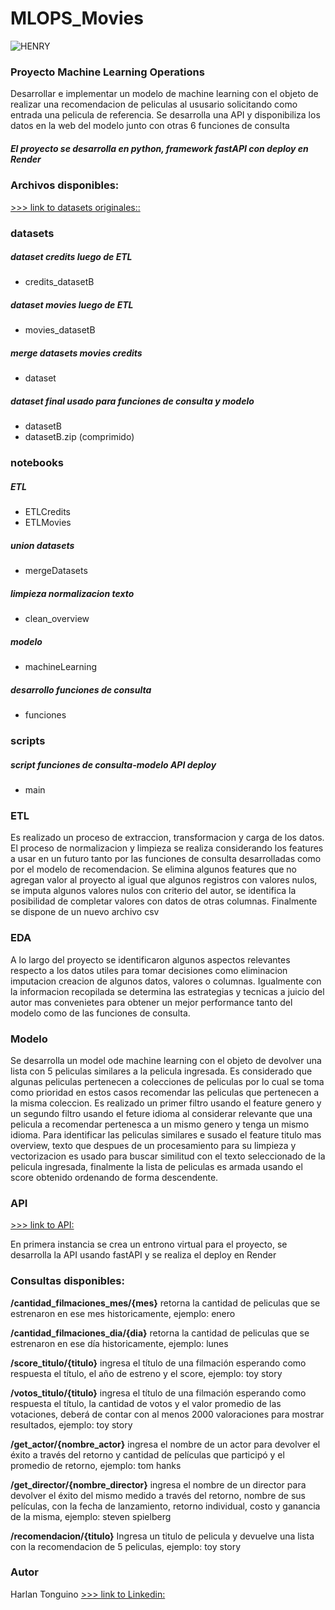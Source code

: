 # MLOPS_Movies

![HENRY](https://techsmart.gr/wp-content/uploads/2020/11/greek-subs-movies-700x337.jpg)



### Proyecto Machine Learning Operations
Desarrollar e implementar un modelo de machine learning con el objeto de realizar una recomendacion de peliculas al ususario solicitando como entrada una pelicula de referencia. Se desarrolla una API y disponibiliza los datos en la web del modelo junto con otras 6 funciones de consulta

##### El proyecto se desarrolla en python, framework fastAPI con deploy en Render

### Archivos disponibles:

[>>> link to datasets originales::](https://drive.google.com/drive/folders/1nvSjC2JWUH48o3pb8xlKofi8SNHuNWeu?usp=drive_link)

### datasets
##### dataset credits luego de ETL
- credits_datasetB

##### dataset movies luego de ETL
- movies_datasetB

##### merge datasets movies credits
- dataset

##### dataset final usado para funciones de consulta y modelo
- datasetB
- datasetB.zip (comprimido)

### notebooks
##### ETL
- ETLCredits
- ETLMovies

##### union datasets 
- mergeDatasets

##### limpieza normalizacion texto 
- clean_overview

##### modelo
- machineLearning

##### desarrollo funciones de consulta
- funciones

### scripts
##### script funciones de consulta-modelo API deploy
- main

### ETL

Es realizado un proceso de extraccion, transformacion y carga de los datos. El proceso de normalizacion y limpieza se realiza considerando los features a usar en un futuro tanto por las funciones de consulta desarrolladas como por el modelo de recomendacion. Se elimina algunos features que no agregan valor al proyecto al igual que algunos registros con valores nulos, se imputa algunos valores nulos con criterio del autor, se identifica la posibilidad de completar valores con datos de otras columnas. Finalmente se dispone de un nuevo archivo csv

### EDA

A lo largo del proyecto se identificaron algunos aspectos relevantes respecto a los datos utiles para tomar decisiones como eliminacion imputacion creacion de algunos datos, valores o columnas. Igualmente con la informacion recopilada se determina las estrategias y tecnicas a juicio del autor mas convenietes para obtener un mejor performance tanto del modelo como de las funciones de consulta. 

### Modelo 

Se desarrolla un model ode machine learning con el objeto de devolver una lista con 5 peliculas similares a la pelicula ingresada. Es considerado que algunas peliculas pertenecen a colecciones de peliculas por lo cual se toma como prioridad en estos casos recomendar las peliculas que pertenecen a la misma coleccion. Es realizado un primer filtro usando el feature genero y un segundo filtro usando el feture idioma al considerar relevante que una pelicula a recomendar pertenesca a un mismo genero y tenga un mismo idioma. Para identificar las peliculas similares e susado el feature titulo mas overview, texto que despues de un procesamiento para su limpieza y vectorizacion es usado para buscar similitud con el texto seleccionado de la pelicula ingresada, finalmente la lista de peliculas es armada usando el score obtenido  ordenando de forma descendente.

### API

[>>> link to API:](https://mlops-movies-4683.onrender.com/docs#/docs)

En primera instancia se crea un entrono virtual para el proyecto, se desarrolla la API usando fastAPI y se realiza el deploy en Render

### Consultas disponibles:

**/cantidad_filmaciones_mes/{mes}** retorna la cantidad de peliculas que se estrenaron en ese mes historicamente, ejemplo: enero

**/cantidad_filmaciones_dia/{dia}** retorna la cantidad de peliculas que se estrenaron en ese día historicamente, ejemplo: lunes

**/score_titulo/{titulo}** ingresa el título de una filmación esperando como respuesta el título, el año de estreno y el score, ejemplo: toy story
 
**/votos_titulo/{titulo}** ingresa el título de una filmación esperando como respuesta el título, la cantidad de votos y el valor promedio de las votaciones, deberá de contar con al menos 2000 valoraciones para mostrar resultados, ejemplo: toy story

**/get_actor/{nombre_actor}**  ingresa el nombre de un actor para devolver el éxito a través del retorno y cantidad de películas que participó y el promedio de retorno, ejemplo: tom hanks
 
**/get_director/{nombre_director}** ingresa el nombre de un director para devolver el éxito del mismo medido a través del retorno, nombre de sus películas, con la fecha de lanzamiento, retorno individual, costo y ganancia de la misma, ejemplo: steven spielberg

**/recomendacion/{titulo}** Ingresa un titulo de pelicula y devuelve una lista con la recomendacion de 5 peliculas, ejemplo: toy story

### Autor
Harlan Tonguino
[>>> link to Linkedin:](https://www.linkedin.com/in/harlan-tonguino-37048a174)
